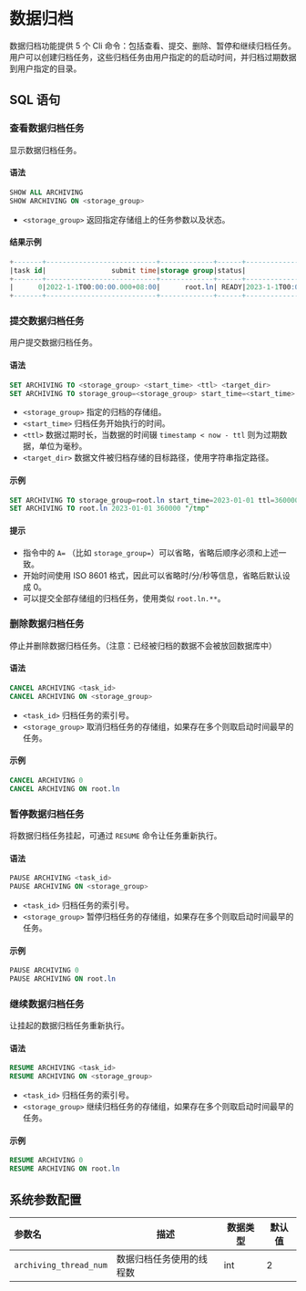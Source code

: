 <!--

    Licensed to the Apache Software Foundation (ASF) under one
    or more contributor license agreements.  See the NOTICE file
    distributed with this work for additional information
    regarding copyright ownership.  The ASF licenses this file
    to you under the Apache License, Version 2.0 (the
    "License"); you may not use this file except in compliance
    with the License.  You may obtain a copy of the License at

        http://www.apache.org/licenses/LICENSE-2.0

    Unless required by applicable law or agreed to in writing,
    software distributed under the License is distributed on an
    "AS IS" BASIS, WITHOUT WARRANTIES OR CONDITIONS OF ANY
    KIND, either express or implied.  See the License for the
    specific language governing permissions and limitations
    under the License.

-->

# 数据归档

数据归档功能提供 5 个 Cli 命令：包括查看、提交、删除、暂停和继续归档任务。
用户可以创建归档任务，这些归档任务由用户指定的的启动时间，并归档过期数据到用户指定的目录。

## SQL 语句

### 查看数据归档任务

显示数据归档任务。

#### 语法

```sql
SHOW ALL ARCHIVING
SHOW ARCHIVING ON <storage_group>
```

- `<storage_group>` 返回指定存储组上的任务参数以及状态。

#### 结果示例

```sql
+-------+---------------------------+-------------+------+---------------------------+---------------+----------------+
|task id|                submit time|storage group|status|                 start time|expire time(ms)|target directory|
+-------+---------------------------+-------------+------+---------------------------+---------------+----------------+
|      0|2022-1-1T00:00:00.000+08:00|      root.ln| READY|2023-1-1T00:00:00.000+08:00|         360000|            /tmp|
+-------+---------------------------+-------------+------+---------------------------+---------------+----------------+
```

### 提交数据归档任务

用户提交数据归档任务。

#### 语法

```sql
SET ARCHIVING TO <storage_group> <start_time> <ttl> <target_dir>
SET ARCHIVING TO storage_group=<storage_group> start_time=<start_time> ttl=<ttl> target_dir=<target_dir>
```

- `<storage_group>` 指定的归档的存储组。
- `<start_time>` 归档任务开始执行的时间。
- `<ttl>` 数据过期时长，当数据的时间辍 `timestamp < now - ttl` 则为过期数据，单位为毫秒。
- `<target_dir>` 数据文件被归档存储的目标路径，使用字符串指定路径。

#### 示例

```sql
SET ARCHIVING TO storage_group=root.ln start_time=2023-01-01 ttl=360000 target_dir="/tmp"
SET ARCHIVING TO root.ln 2023-01-01 360000 "/tmp"
```

#### 提示

- 指令中的 `A=` （比如 `storage_group=`）可以省略，省略后顺序必须和上述一致。
- 开始时间使用 ISO 8601 格式，因此可以省略时/分/秒等信息，省略后默认设成 0。
- 可以提交全部存储组的归档任务，使用类似 `root.ln.**`。

### 删除数据归档任务

停止并删除数据归档任务。（注意：已经被归档的数据不会被放回数据库中）

#### 语法

```sql
CANCEL ARCHIVING <task_id>
CANCEL ARCHIVING ON <storage_group>
```

- `<task_id>` 归档任务的索引号。
- `<storage_group>` 取消归档任务的存储组，如果存在多个则取启动时间最早的任务。

#### 示例

```sql
CANCEL ARCHIVING 0
CANCEL ARCHIVING ON root.ln
```

### 暂停数据归档任务

将数据归档任务挂起，可通过 `RESUME` 命令让任务重新执行。

#### 语法

```sql
PAUSE ARCHIVING <task_id>
PAUSE ARCHIVING ON <storage_group>
```

- `<task_id>` 归档任务的索引号。
- `<storage_group>` 暂停归档任务的存储组，如果存在多个则取启动时间最早的任务。

#### 示例

```sql
PAUSE ARCHIVING 0
PAUSE ARCHIVING ON root.ln
```

### 继续数据归档任务

让挂起的数据归档任务重新执行。

#### 语法

```sql
RESUME ARCHIVING <task_id>
RESUME ARCHIVING ON <storage_group>
```

- `<task_id>` 归档任务的索引号。
- `<storage_group>` 继续归档任务的存储组，如果存在多个则取启动时间最早的任务。

#### 示例

```sql
RESUME ARCHIVING 0
RESUME ARCHIVING ON root.ln
```

## 系统参数配置

| 参数名                    | 描述                     | 数据类型 | 默认值 |
|:-----------------------| ------------------------ | -------- | ------ |
| `archiving_thread_num` | 数据归档任务使用的线程数 | int      | 2      |
